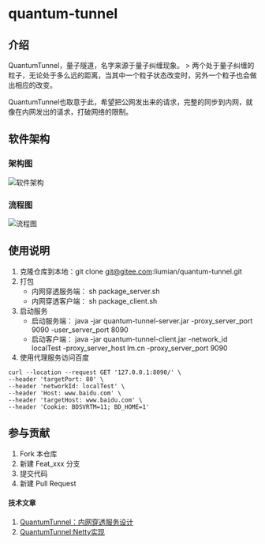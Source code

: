 # quantum-tunnel

## 介绍
QuantumTunnel，量子隧道，名字来源于量子纠缠现象。 > 两个处于量子纠缠的粒子，无论处于多么远的距离，当其中一个粒子状态改变时，另外一个粒子也会做出相应的改变。

QuantumTunnel也取意于此，希望把公网发出来的请求，完整的同步到内网，就像在内网发出的请求，打破网络的限制。

## 软件架构

### 架构图
![软件架构](https://images.gitee.com/uploads/images/2021/1015/183025_5f640314_602197.png "屏幕截图.png")


### 流程图
![流程图](https://images.gitee.com/uploads/images/2021/1019/001318_3a3e6f11_602197.png "屏幕截图.png")



## 使用说明

1. 克隆仓库到本地：git clone git@gitee.com:liumian/quantum-tunnel.git
2. 打包
   - 内网穿透服务端： sh package_server.sh
   - 内网穿透客户端： sh package_client.sh
3. 启动服务
   - 启动服务端： java -jar quantum-tunnel-server.jar -proxy_server_port 9090 -user_server_port 8090
   - 启动客户端： java -jar quantum-tunnel-client.jar -network_id localTest -proxy_server_host lm.cn -proxy_server_port 9090
4. 使用代理服务访问百度
```shell
curl --location --request GET '127.0.0.1:8090/' \
--header 'targetPort: 80' \
--header 'networkId: localTest' \
--header 'Host: www.baidu.com' \
--header 'targetHost: www.baidu.com' \
--header 'Cookie: BDSVRTM=11; BD_HOME=1'
```

## 参与贡献

1.  Fork 本仓库
2.  新建 Feat_xxx 分支
3.  提交代码
4.  新建 Pull Request


#### 技术文章
1. [QuantumTunnel：内网穿透服务设计](https://mp.weixin.qq.com/s/7t5n_nI7CZ3VhownRhCsrg)
2. [QuantumTunnel:Netty实现](https://mp.weixin.qq.com/s/3N_c6IR--e85kmt0tjHSvw)

